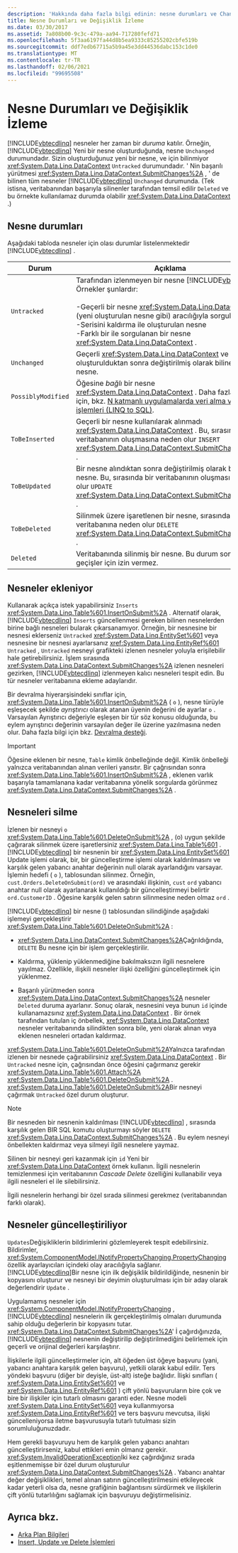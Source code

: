 ```yaml
---
description: 'Hakkında daha fazla bilgi edinin: nesne durumları ve Change-Tracking'
title: Nesne Durumları ve Değişiklik İzleme
ms.date: 03/30/2017
ms.assetid: 7a808b00-9c3c-479a-aa94-717280fefd71
ms.openlocfilehash: 5f3aa6197fa44d8b5ea9333c85255202cbfe519b
ms.sourcegitcommit: ddf7edb67715a5b9a45e3dd44536dabc153c1de0
ms.translationtype: MT
ms.contentlocale: tr-TR
ms.lasthandoff: 02/06/2021
ms.locfileid: "99695508"
---
```

# <a name="object-states-and-change-tracking"></a>Nesne Durumları ve Değişiklik İzleme

[!INCLUDE[vbtecdlinq](../../../../../../includes/vbtecdlinq-md.md)] nesneler her zaman bir *duruma* katılır. Örneğin, [!INCLUDE[vbtecdlinq](../../../../../../includes/vbtecdlinq-md.md)] Yeni bir nesne oluşturduğunda, nesne `Unchanged` durumundadır. Sizin oluşturduğunuz yeni bir nesne, ve için bilinmiyor <xref:System.Data.Linq.DataContext> `Untracked` durumundadır. ' Nin başarılı yürütmesi <xref:System.Data.Linq.DataContext.SubmitChanges%2A> , ' de bilinen tüm nesneler [!INCLUDE[vbtecdlinq](../../../../../../includes/vbtecdlinq-md.md)] `Unchanged` durumunda. (Tek istisna, veritabanından başarıyla silinenler tarafından temsil edilir `Deleted` ve bu örnekte kullanılamaz durumda olabilir <xref:System.Data.Linq.DataContext> .)

## <a name="object-states"></a>Nesne durumları

Aşağıdaki tabloda nesneler için olası durumlar listelenmektedir [!INCLUDE[vbtecdlinq](../../../../../../includes/vbtecdlinq-md.md)] .

|Durum|Açıklama|
|-----------|-----------------|
|`Untracked`|Tarafından izlenmeyen bir nesne [!INCLUDE[vbtecdlinq](../../../../../../includes/vbtecdlinq-md.md)] . Örnekler şunlardır:<br /><br /> -Geçerli bir nesne <xref:System.Data.Linq.DataContext> (yeni oluşturulan nesne gibi) aracılığıyla sorgulanmadı.<br />-Serisini kaldırma ile oluşturulan nesne<br />-Farklı bir ile sorgulanan bir nesne <xref:System.Data.Linq.DataContext> .|
|`Unchanged`|Geçerli <xref:System.Data.Linq.DataContext> ve oluşturulduktan sonra değiştirilmiş olarak bilinen bir nesne.|
|`PossiblyModified`|Öğesine *bağlı* bir nesne <xref:System.Data.Linq.DataContext> . Daha fazla bilgi için, bkz. [N katmanlı uygulamalarda veri alma ve CUD işlemleri (LINQ to SQL)](data-retrieval-and-cud-operations-in-n-tier-applications.md).|
|`ToBeInserted`|Geçerli bir nesne kullanılarak alınmadı <xref:System.Data.Linq.DataContext> . Bu, sırasında bir veritabanının oluşmasına neden olur `INSERT` <xref:System.Data.Linq.DataContext.SubmitChanges%2A> .|
|`ToBeUpdated`|Bir nesne alındıktan sonra değiştirilmiş olarak bilinen bir nesne. Bu, sırasında bir veritabanının oluşmasına neden olur `UPDATE` <xref:System.Data.Linq.DataContext.SubmitChanges%2A> .|
|`ToBeDeleted`|Silinmek üzere işaretlenen bir nesne, sırasında bir veritabanına neden olur `DELETE` <xref:System.Data.Linq.DataContext.SubmitChanges%2A> .|
|`Deleted`|Veritabanında silinmiş bir nesne. Bu durum sondur ve ek geçişler için izin vermez.|

## <a name="inserting-objects"></a>Nesneler ekleniyor

Kullanarak açıkça istek yapabilirsiniz `Inserts` <xref:System.Data.Linq.Table%601.InsertOnSubmit%2A> . Alternatif olarak, [!INCLUDE[vbtecdlinq](../../../../../../includes/vbtecdlinq-md.md)] `Inserts` güncellenmesi gereken bilinen nesnelerden birine bağlı nesneleri bularak çıkarsanamıyor. Örneğin, bir nesnesine bir nesnesi eklerseniz `Untracked` <xref:System.Data.Linq.EntitySet%601> veya nesnesine bir nesnesi ayarlarsanız <xref:System.Data.Linq.EntityRef%601> `Untracked` , `Untracked` nesneyi grafikteki izlenen nesneler yoluyla erişilebilir hale getirebilirsiniz. İşlem sırasında <xref:System.Data.Linq.DataContext.SubmitChanges%2A> izlenen nesneleri gezirken, [!INCLUDE[vbtecdlinq](../../../../../../includes/vbtecdlinq-md.md)] izlenmeyen kalıcı nesneleri tespit edin. Bu tür nesneler veritabanına ekleme adaylarıdır.

Bir devralma hiyerarşisindeki sınıflar için, <xref:System.Data.Linq.Table%601.InsertOnSubmit%2A> ( `o` ), nesne türüyle eşleşecek şekilde *ayrıştırıcı* olarak atanan üyenin değerini de ayarlar `o` . Varsayılan Ayrıştırıcı değeriyle eşleşen bir tür söz konusu olduğunda, bu eylem ayrıştırıcı değerinin varsayılan değer ile üzerine yazılmasına neden olur. Daha fazla bilgi için bkz. [Devralma desteği](inheritance-support.md).

> [!IMPORTANT]
> Öğesine eklenen bir nesne, `Table` kimlik önbelleğinde değil. Kimlik önbelleği yalnızca veritabanından alınan verileri yansıtır. Bir çağrısından sonra <xref:System.Data.Linq.Table%601.InsertOnSubmit%2A> , eklenen varlık başarıyla tamamlanana kadar veritabanına yönelik sorgularda görünmez <xref:System.Data.Linq.DataContext.SubmitChanges%2A> .

## <a name="deleting-objects"></a>Nesneleri silme

İzlenen bir nesneyi `o` <xref:System.Data.Linq.Table%601.DeleteOnSubmit%2A> , (o) uygun şekilde çağırarak silinmek üzere işaretlersiniz <xref:System.Data.Linq.Table%601> . [!INCLUDE[vbtecdlinq](../../../../../../includes/vbtecdlinq-md.md)] bir nesnenin bir <xref:System.Data.Linq.EntitySet%601> Update işlemi olarak, bir, bir güncelleştirme işlemi olarak kaldırılmasını ve karşılık gelen yabancı anahtar değerinin null olarak ayarlandığını varsayar. İşlemin hedefi ( `o` ), tablosundan silinmez. Örneğin, `cust.Orders.DeleteOnSubmit(ord)` ve arasındaki ilişkinin, `cust` `ord` yabancı anahtar null olarak ayarlanarak kullanıldığı bir güncelleştirmeyi belirtir `ord.CustomerID` . Öğesine karşılık gelen satırın silinmesine neden olmaz `ord` .

[!INCLUDE[vbtecdlinq](../../../../../../includes/vbtecdlinq-md.md)] bir nesne () tablosundan silindiğinde aşağıdaki işlemeyi gerçekleştirir <xref:System.Data.Linq.Table%601.DeleteOnSubmit%2A> :

- <xref:System.Data.Linq.DataContext.SubmitChanges%2A>Çağrıldığında, `DELETE` Bu nesne için bir işlem gerçekleştirilir.

- Kaldırma, yüklenip yüklenmediğine bakılmaksızın ilgili nesnelere yayılmaz. Özellikle, ilişkili nesneler ilişki özelliğini güncelleştirmek için yüklenmez.

- Başarılı yürütmeden sonra <xref:System.Data.Linq.DataContext.SubmitChanges%2A> nesneler `Deleted` duruma ayarlanır. Sonuç olarak, nesnesini veya bunun `id` içinde kullanamazsınız <xref:System.Data.Linq.DataContext> . Bir örnek tarafından tutulan iç önbellek, <xref:System.Data.Linq.DataContext> nesneler veritabanında silindikten sonra bile, yeni olarak alınan veya eklenen nesneleri ortadan kaldırmaz.

<xref:System.Data.Linq.Table%601.DeleteOnSubmit%2A>Yalnızca tarafından izlenen bir nesnede çağırabilirsiniz <xref:System.Data.Linq.DataContext> . Bir `Untracked` nesne için, çağrısından önce öğesini çağırmanız gerekir <xref:System.Data.Linq.Table%601.Attach%2A> <xref:System.Data.Linq.Table%601.DeleteOnSubmit%2A> . <xref:System.Data.Linq.Table%601.DeleteOnSubmit%2A>Bir nesneyi çağırmak `Untracked` özel durum oluşturur.

> [!NOTE]
> Bir nesneden bir nesnenin kaldırılması [!INCLUDE[vbtecdlinq](../../../../../../includes/vbtecdlinq-md.md)] , sırasında karşılık gelen BIR SQL komutu oluşturmayı söyler `DELETE` <xref:System.Data.Linq.DataContext.SubmitChanges%2A> . Bu eylem nesneyi önbellekten kaldırmaz veya silmeyi ilgili nesnelere yaymaz.
>
> Silinen bir nesneyi geri kazanmak için `id` Yeni bir <xref:System.Data.Linq.DataContext> örnek kullanın. İlgili nesnelerin temizlenmesi için veritabanının *Cascade Delete* özelliğini kullanabilir veya ilgili nesneleri el ile silebilirsiniz.
>
> İlgili nesnelerin herhangi bir özel sırada silinmesi gerekmez (veritabanından farklı olarak).

## <a name="updating-objects"></a>Nesneler güncelleştiriliyor

`Updates`Değişikliklerin bildirimlerini gözlemleyerek tespit edebilirsiniz. Bildirimler, <xref:System.ComponentModel.INotifyPropertyChanging.PropertyChanging> özellik ayarlayıcıları içindeki olay aracılığıyla sağlanır. [!INCLUDE[vbtecdlinq](../../../../../../includes/vbtecdlinq-md.md)]Bir nesne için ilk değişiklik bildirildiğinde, nesnenin bir kopyasını oluşturur ve nesneyi bir deyimin oluşturulması için bir aday olarak değerlendirir `Update` .

Uygulamamış nesneler için <xref:System.ComponentModel.INotifyPropertyChanging> , [!INCLUDE[vbtecdlinq](../../../../../../includes/vbtecdlinq-md.md)] nesnelerin ilk gerçekleştirilmiş olmaları durumunda sahip olduğu değerlerin bir kopyasını tutar. <xref:System.Data.Linq.DataContext.SubmitChanges%2A>' İ çağırdığınızda, [!INCLUDE[vbtecdlinq](../../../../../../includes/vbtecdlinq-md.md)] nesnenin değiştirilip değiştirilmediğini belirlemek için geçerli ve orijinal değerleri karşılaştırır.

İlişkilerle ilgili güncelleştirmeler için, alt öğeden üst öğeye başvuru (yani, yabancı anahtara karşılık gelen başvuru), yetkili olarak kabul edilir. Ters yöndeki başvuru (diğer bir deyişle, üst-alt) isteğe bağlıdır. İlişki sınıfları ( <xref:System.Data.Linq.EntitySet%601> ve <xref:System.Data.Linq.EntityRef%601> ) çift yönlü başvuruların bire çok ve bire bir ilişkiler için tutarlı olmasını garanti eder. Nesne modeli <xref:System.Data.Linq.EntitySet%601> veya kullanmıyorsa <xref:System.Data.Linq.EntityRef%601> ve ters başvuru mevcutsa, ilişki güncelleniyorsa iletme başvurusuyla tutarlı tutulması sizin sorumluluğunuzdadır.

Hem gerekli başvuruyu hem de karşılık gelen yabancı anahtarı güncelleştirirseniz, kabul ettikleri emin olmanız gerekir. <xref:System.InvalidOperationException>İki kez çağırdığınız sırada eşitlenmemişse bir özel durum oluşturulur <xref:System.Data.Linq.DataContext.SubmitChanges%2A> . Yabancı anahtar değer değişiklikleri, temel alınan satırın güncelleştirilmesini etkileyecek kadar yeterli olsa da, nesne grafiğinin bağlantısını sürdürmek ve ilişkilerin çift yönlü tutarlılığını sağlamak için başvuruyu değiştirmelisiniz.

## <a name="see-also"></a>Ayrıca bkz.

- [Arka Plan Bilgileri](background-information.md)
- [Insert, Update ve Delete İşlemleri](insert-update-and-delete-operations.md)
